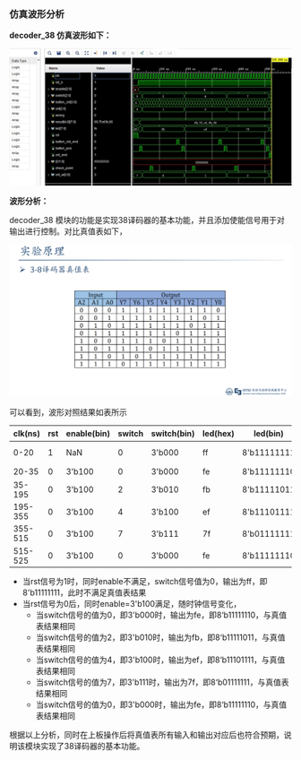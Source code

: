 ### 仿真波形分析

**decoder_38 仿真波形如下：**

![decoder_38_sim](.\img\decoder_38_sim.png)

**波形分析：**

decoder_38 模块的功能是实现38译码器的基本功能，并且添加使能信号用于对输出进行控制。对比真值表如下，

![truth_table](.\img\truth_table.png)

可以看到，波形对照结果如表所示

| clk(ns) | rst  | enable(bin) | switch | switch(bin) | led(hex) | led(bin)    | 是否与真值表相同      |
| ------- | ---- | ----------- | ------ | ----------- | -------- | ----------- | --------------------- |
| 0-20    | 1    | NaN         | 0      | 3'b000      | ff       | 8'b11111111 | 否(enable$\ne$3'b100) |
| 20-35   | 0    | 3'b100      | 0      | 3'b000      | fe       | 8'b11111110 | 是                    |
| 35-195  | 0    | 3'b100      | 2      | 3'b010      | fb       | 8'b11111011 | 是                    |
| 195-355 | 0    | 3'b100      | 4      | 3'b100      | ef       | 8'b11101111 | 是                    |
| 355-515 | 0    | 3'b100      | 7      | 3'b111      | 7f       | 8'b01111111 | 是                    |
| 515-525 | 0    | 3'b100      | 0      | 3'b000      | fe       | 8'b11111110 | 是                    |

* 当rst信号为1时，同时enable不满足，switch信号值为0，输出为ff，即8'b11111111，此时不满足真值表结果
* 当rst信号为0后，同时enable=3'b100满足，随时钟信号变化，
  * 当switch信号的值为0，即3'b000时，输出为fe，即8‘b11111110，与真值表结果相同
  * 当switch信号的值为2，即3'b010时，输出为fb，即8‘b11111011，与真值表结果相同
  * 当switch信号的值为4，即3'b100时，输出为ef，即8‘b11101111，与真值表结果相同
  * 当switch信号的值为7，即3'b111时，输出为7f，即8‘b01111111，与真值表结果相同
  * 当switch信号的值为0，即3'b000时，输出为fe，即8‘b11111110，与真值表结果相同

根据以上分析，同时在上板操作后将真值表所有输入和输出对应后也符合预期，说明该模块实现了38译码器的基本功能。

